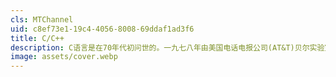 ```yaml
---
cls: MTChannel
uid: c8ef73e1-19c4-4056-8008-69ddaf1ad3f6
title: C/C++
description: C语言是在70年代初问世的。一九七八年由美国电话电报公司(AT&T)贝尔实验室正式发表了C语言。同时由B.W.Kernighan和D.M.Ritchit合著了著名的“THE C PROGRAMMING LANGUAGE”一书。通常简称为《K&R》，也有人称之为《K&R》标准。但是，在《K&R》中并没有定义一个完整的标准C语
image: assets/cover.webp
---
```



